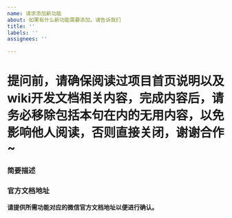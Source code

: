 ```yaml
---
name: 请求添加新功能
about: 如果有什么新功能需要添加，请告诉我们
title: ''
labels: ''
assignees: ''

---
```


# 提问前，请确保阅读过项目首页说明以及wiki开发文档相关内容，完成内容后，请务必移除包括本句在内的无用内容，以免影响他人阅读，否则直接关闭，谢谢合作~

### 简要描述


### 官方文档地址
__请提供所需功能对应的微信官方文档地址以便进行确认。__
